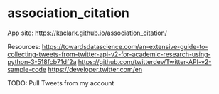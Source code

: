 # association_citation
App site: https://kaclark.github.io/association_citation/

Resources:
https://towardsdatascience.com/an-extensive-guide-to-collecting-tweets-from-twitter-api-v2-for-academic-research-using-python-3-518fcb71df2a
https://github.com/twitterdev/Twitter-API-v2-sample-code
https://developer.twitter.com/en

TODO:
Pull Tweets from my account
